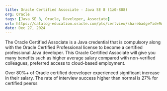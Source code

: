 ```yaml
---
title: Oracle Certified Associate - Java SE 8 (1z0-808)
org: Oracle
tags: [Java SE 8, Oracle, Developer, Associate]
url: https://catalog-education.oracle.com/pls/certview/sharebadge?id=9A906E8A360BE0142B20C6702CF17C336E8433C85B71E4C938FEA3CF7A3C8D07
date: Dec 27, 2024
---
```

The Oracle Certified Associate is a Java credential that is compulsory along with the Oracle Certified Professional license to become a certified professional Java developer. This Oracle Certified Associate will give you many benefits such as higher average salary compared with non-verified colleagues, preferred access to cloud-based employment.

Over 80%+ of Oracle certified decveloper experienced significant increase in their salary. The rate of interview success higher than normal is 27% for certified peerss